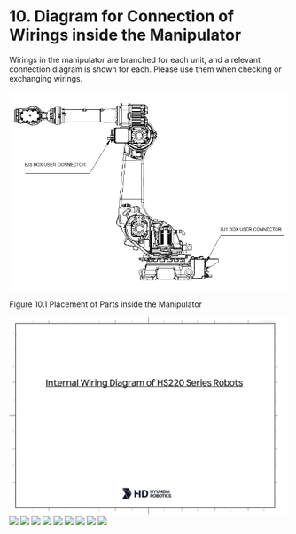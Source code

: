 ﻿# 10. Diagram for Connection of Wirings inside the Manipulator

Wirings in the manipulator are branched for each unit, and a relevant connection diagram is shown for each. Please use them when checking or exchanging wirings.

![](../_assets/그림_10.1_본체_부품_배치.png)

Figure 10.1 Placement of Parts inside the Manipulator


![](../_assets/기내배선도_1.png)
![](../_assets/기내배선도_2.png)
![](../_assets/기내배선도_3.png)
![](../_assets/기내배선도_4.png)
![](../_assets/기내배선도_5.png)
![](../_assets/기내배선도_6.png)
![](../_assets/기내배선도_7.png)
![](../_assets/기내배선도_8.png)
![](../_assets/기내배선도_9.png)
![](../_assets/기내배선도_10.png)



